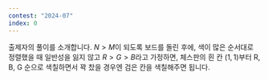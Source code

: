 ```yaml
---
contest: "2024-07"
index: 0
---
```


출제자의 풀이를 소개합니다. $N > M$이 되도록 보드를 돌린 후에, 색이 많은 순서대로 정렬했을 때 일반성을 잃지 않고 $R>G>B$라고 가정하면, 체스판의 흰 칸 ($1, 1$)부터 R, B, G 순으로 색칠하면서 꽉 찼을 경우엔 검은 칸을 색칠해주면 됩니다.
